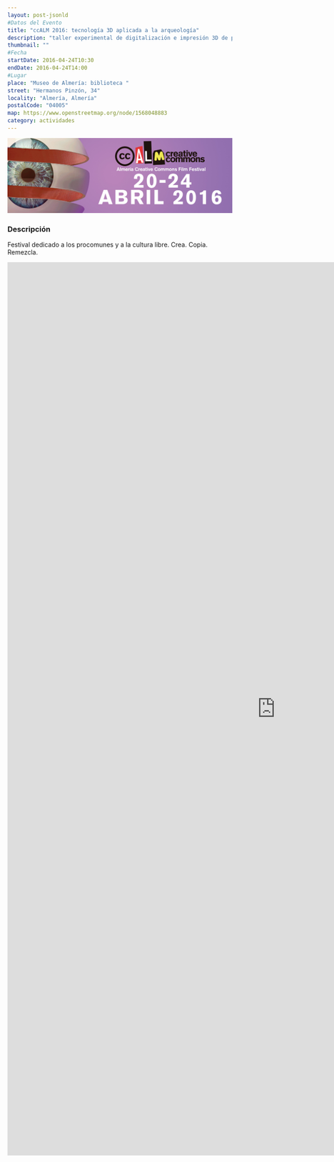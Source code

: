 ```yaml
---
layout: post-jsonld
#Datos del Evento
title: "ccALM 2016: tecnología 3D aplicada a la arqueología"
description: "taller experimental de digitalización e impresión 3D de piezas arqueológicas"
thumbnail: ""
#Fecha
startDate: 2016-04-24T10:30
endDate: 2016-04-24T14:00
#Lugar
place: "Museo de Almería: biblioteca "
street: "Hermanos Pinzón, 34"
locality: "Almería, Almería"
postalCode: "04005"
map: https://www.openstreetmap.org/node/1568048883
category: actividades
---
```



<p align="center">
  <img src="/recursos/2016-04-ccALM/cartel.jpg" width="1024" alt="cartel ccALM 2016" />
</p>

### Descripción



Festival dedicado a los procomunes y a la cultura libre. Crea. Copia. Remezcla.


<iframe src="http://ccalm.es/?p=2131" width="1200" height="2000" frameborder="0" style="border:0" allowfullscreen></iframe>
